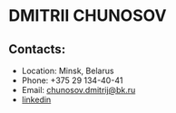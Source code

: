 # DMITRII CHUNOSOV

## Contacts:

- Location: Minsk, Belarus
- Phone: +375 29 134-40-41
- Email: chunosov.dmitrij@bk.ru
- [linkedin](https://www.linkedin.com/in/dmitrii-chunosov-b05936212/)
